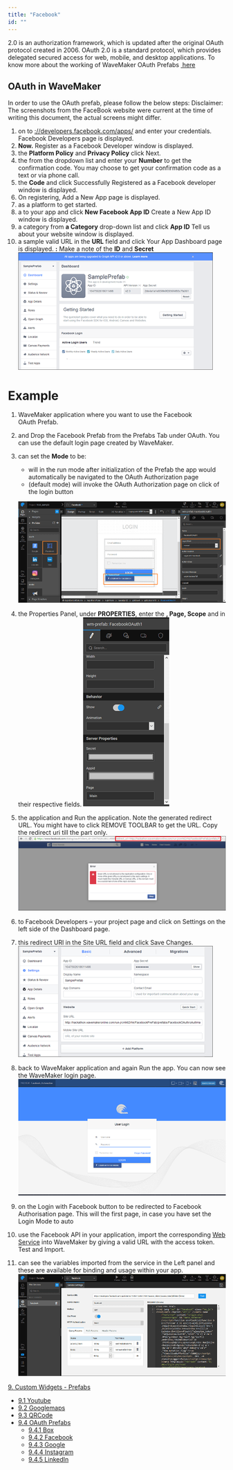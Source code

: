 ```yaml
---
title: "Facebook"
id: ""
---
```


2.0 is an authorization framework, which is updated after the original OAuth protocol created in 2006. OAuth 2.0 is a standard protocol, which provides delegated secured access for web, mobile, and desktop applications. To know more about the working of WaveMaker OAuth Prefabs [ here](/learn/app-development/widgets/prefab/oauth-prefabs/)

## OAuth in WaveMaker

In order to use the OAuth prefab, please follow the below steps: Disclaimer: The screenshots from the FaceBook website were current at the time of writing this document, the actual screens might differ.

1. on to [://developers.facebook.com/apps/](https://developers.facebook.com/apps/) and enter your credentials. Facebook Developers page is displayed.
2. **Now.** Register as a Facebook Developer window is displayed.
3. the **Platform Policy** and **Privacy Policy** click Next.
4. the from the dropdown list and enter your **Number** to get the confirmation code. You may choose to get your confirmation code as a text or via phone call.
5. the **Code** and click Successfully Registered as a Facebook developer window is displayed.
6. On registering, Add a New App page is displayed.
7. as a platform to get started.
8. a to your app and click **New Facebook App ID** Create a New App ID window is displayed.
9. a category from **a Category** drop-down list and click **App ID** Tell us about your website window is displayed.
10. a sample valid URL in the **URL** field and click Your App Dashboard page is displayed. **:** Make a note of the **ID** and **Secret** [![](../assets/Facebook_reg9.png)](../assets/Facebook_reg9.png)

# Example

1. WaveMaker application where you want to use the Facebook OAuth Prefab.
2. and Drop the Facebook Prefab from the Prefabs Tab under OAuth. You can use the default login page created by WaveMaker.
3. can set the **Mode** to be:
    
    - will in the run mode after initialization of the Prefab the app would automatically be navigated to the OAuth Authorization page
    - (default mode) will invoke the OAuth Authorization page on click of the login button
    
    [![](../assets/Facebook_app1.png)](../assets/Facebook_app1.png)
4. the Properties Panel, under **PROPERTIES**, enter the **, Page, Scope** and in their respective fields. [![](../assets/Facebook_app2.png)](../assets/Facebook_app2.png)
5. the application and Run the application. Note the generated redirect URL. You might have to click REMOVE TOOLBAR to get the URL. Copy the redirect uri till the part only. [![](../assets/Facebook_app_run1.png)](../assets/Facebook_app_run1.png)
6. to Facebook Developers – your project page and click on Settings on the left side of the Dashboard page.
7. this redirect URl in the Site URL field and click Save Changes. [![](../assets/Facebook_reg10.png)](../assets/Facebook_reg10.png)
8. back to WaveMaker application and again Run the app. You can now see the WaveMaker login page. [![](../assets/Facebook_app_run2.png)](../assets/Facebook_app_run2.png)
9. on the Login with Facebook button to be redirected to Facebook Authorisation page. This will the first page, in case you have set the Login Mode to auto
10. use the Facebook API in your application, import the corresponding [Web Service](/learn/web-services/#rest) into WaveMaker by giving a valid URL with the access token. Test and Import.
11. can see the variables imported from the service in the Left panel and these are available for binding and usage within your app. ![Facebook_serviceVar](../assets/Facebook_serviceVar.png)

[9\. Custom Widgets - Prefabs](/learn/app-development/widgets/widget-library/#prefabs)

- [9.1 Youtube](/learn/app-development/widgets/prefab/youtube/)
- [9.2 Googlemaps](/learn/app-development/widgets/prefab/googlemaps/)
- [9.3 QRCode](/learn/app-development/widgets/prefab/qrcode/)
- [9.4 OAuth Prefabs](/learn/app-development/widgets/prefab/oauth-prefabs/)
    - [9.4.1 Box](/learn/app-development/widgets/prefab/oauth-prefabs/box/)
    - [9.4.2 Facebook](#)
    - [9.4.3 Google](/learn/app-development/widgets/prefab/oauth-prefabs/google/)
    - [9.4.4 Instagram](learn/app-development/widgets/prefab/oauth-prefabs/instagram/)
    - [9.4.5 LinkedIn](/learn/app-development/widgets/prefab/oauth-prefabs/linkedin/)
